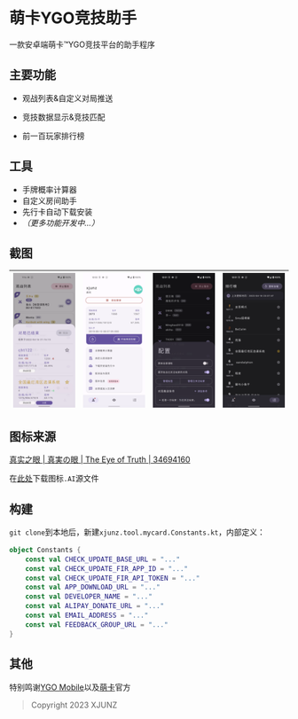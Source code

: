 # 萌卡YGO竞技助手

一款安卓端萌卡™YGO竞技平台的助手程序

## 主要功能

- 观战列表&自定义对局推送

- 竞技数据显示&竞技匹配
- 前一百玩家排行榜

## 工具

- 手牌概率计算器
- 自定义房间助手
- 先行卡自动下载安装
- *（更多功能开发中...）*

## 截图

| <img src="app/screenshots/Screenshot_20220416-211659.webp" style="zoom:25%;" /> | <img src="app/screenshots/Screenshot_20220419-000232.webp" style="zoom:25%;" /> | <img src="app/screenshots/Screenshot_20220419-000135.webp" style="zoom:25%;" /> | <img src="app/screenshots/Screenshot_20220419-000158.webp" style="zoom:25%;" /> |
| ------------------------------------------------------------ | ------------------------------------------------------------ | ------------------------------------------------------------ | ------------------------------------------------------------ |

## 图标来源

[真实之眼 | 真実の眼 | The Eye of Truth | 34694160](https://www.ourocg.cn/card/qPs5R)

在[此处](app/art/ic_ygo_eye.ai)下载图标`.AI`源文件

## 构建

`git clone`到本地后，新建`xjunz.tool.mycard.Constants.kt`，内部定义：

```kotlin
object Constants {
    const val CHECK_UPDATE_BASE_URL = "..."
    const val CHECK_UPDATE_FIR_APP_ID = "..."
    const val CHECK_UPDATE_FIR_API_TOKEN = "..."
    const val APP_DOWNLOAD_URL = "..."
    const val DEVELOPER_NAME = "..."
    const val ALIPAY_DONATE_URL = "..."
    const val EMAIL_ADDRESS = "..."
    const val FEEDBACK_GROUP_URL = "..."
}
```

## 其他

特别鸣谢[YGO Mobile](https://www.pgyer.com/ygomobileen)以及[萌卡](https://mycard.moe/)官方

> Copyright 2023 XJUNZ
